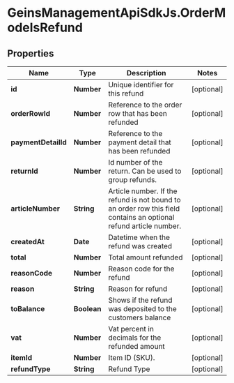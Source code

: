 # GeinsManagementApiSdkJs.OrderModelsRefund

## Properties

Name | Type | Description | Notes
------------ | ------------- | ------------- | -------------
**id** | **Number** | Unique identifier for this refund | [optional] 
**orderRowId** | **Number** | Reference to the order row that has been refunded | [optional] 
**paymentDetailId** | **Number** | Reference to the payment detail that has been refunded | [optional] 
**returnId** | **Number** | Id number of the return. Can be used to group refunds. | [optional] 
**articleNumber** | **String** | Article number. If the refund is not bound to an order row this field contains an optional refund article number. | [optional] 
**createdAt** | **Date** | Datetime when the refund was created | [optional] 
**total** | **Number** | Total amount refunded | [optional] 
**reasonCode** | **Number** | Reason code for the refund | [optional] 
**reason** | **String** | Reason for refund | [optional] 
**toBalance** | **Boolean** | Shows if the refund was deposited to the customers balance | [optional] 
**vat** | **Number** | Vat percent in decimals for the refunded amount | [optional] 
**itemId** | **Number** | Item ID (SKU). | [optional] 
**refundType** | **String** | Refund Type | [optional] 


